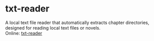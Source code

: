 # txt-reader

A local text file reader that automatically extracts chapter directories, designed for reading local text files or novels.  
Online: [txt-reader](https://woo.omuen.com/demo/txt-reader/main.html)
